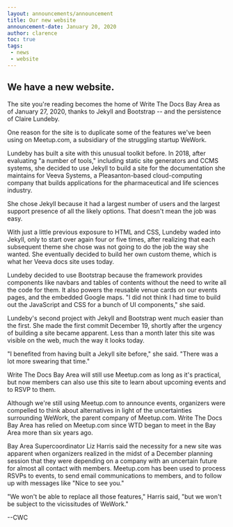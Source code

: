 ```yaml
---
layout: announcements/announcement
title: Our new website
announcement-date: January 20, 2020
author: clarence
toc: true
tags:
 - news
 - website
---
```



## We have a new website.

The site you're reading becomes the home of Write The Docs Bay Area as of January 27, 2020, thanks to Jekyll and Bootstrap -- and the persistence of Claire Lundeby.

One reason for the site is to duplicate some of the features we've been using on Meetup.com, a subsidiary of the struggling startup WeWork.

Lundeby has built a site with this unusual toolkit before. In 2018, after evaluating "a number of tools," including static site generators and CCMS systems, she decided to use Jekyll to build a site for the documentation she maintains for Veeva Systems, a Pleasanton-based cloud-computing company that builds applications for the pharmaceutical and life sciences industry.

She chose Jekyll because it had a largest number of users and the largest support presence of all the likely options. That doesn't mean the job was easy.

With just a little previous exposure to HTML and CSS, Lundeby waded into Jekyll, only to start over again four or five times, after realizing that each subsequent theme she chose was not going to do the job the way she wanted. She eventually decided to build her own custom theme, which is what her Veeva docs site uses today.

Lundeby decided to use Bootstrap because the framework provides components like navbars and tables of contents without the need to write all the code for them. It also powers the reusable venue cards on our events pages, and the embedded Google maps.
"I did not think I had time to build out the JavaScript and CSS for a bunch of UI components," she said.

Lundeby's second project with Jekyll and Bootstrap went much easier than the first. She made the first commit December 19, shortly after the urgency of building a site became apparent. Less than a month later this site was visible on the web, much the way it looks today.

"I benefited from having built a Jekyll site before," she said. "There was a lot more swearing that time."

Write The Docs Bay Area will still use Meetup.com as long as it's practical, but now members can also use this site to learn about upcoming events and to RSVP to them.

Although we're still using Meetup.com to announce events, organizers were compelled to think about alternatives in light of the uncertainties surrounding WeWork, the parent company of Meetup.com. Write The Docs Bay Area has relied on Meetup.com since WTD began to meet in the Bay Area more than six years ago.

Bay Area Supercoordinator Liz Harris said the necessity for a new site was apparent when organizers realized in the midst of a December planning session that they were depending on a company with an uncertain future for almost all contact with members. Meetup.com has been used to process RSVPs to events, to send email communications to members, and to follow up with messages like "Nice to see you."

"We won't be able to replace all those features," Harris said, "but we won't be subject to the vicissitudes of WeWork."

--CWC
